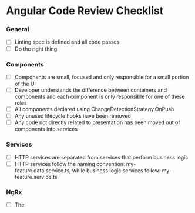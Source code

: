 # Angular Code Review Checklist

### General
- [ ] Linting spec is defined and all code passes
- [ ] Do the right thing

### Components
- [ ] Components are small, focused and only responsible for a small portion of the UI
- [ ] Developer understands the difference between containers and components and each component is only responsible for one of these roles
- [ ] All components declared using ChangeDetectionStrategy.OnPush
- [ ] Any unused lifecycle hooks have been removed
- [ ] Any code not directly related to presentation has been moved out of components into services

### Services
- [ ] HTTP services are separated from services that perform business logic
- [ ] HTTP services follow the naming convention: my-feature.data.service.ts, while business logic services follow: my-feature.service.ts

### NgRx
- [ ] The
